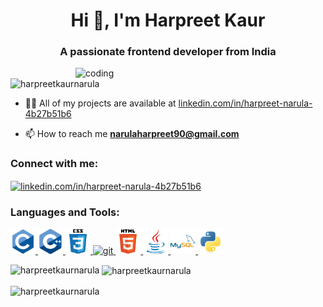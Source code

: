 <h1 align="center">Hi 👋, I'm Harpreet Kaur</h1>
<h3 align="center">A passionate frontend developer from India</h3>
<img align="right" alt="coding" width="400" src="https://media3.giphy.com/media/RbDKaczqWovIugyJmW/giphy.gif">

<p align="left"> <img src="https://komarev.com/ghpvc/?username=harpreetkaurnarula&label=Profile%20views&color=0e75b6&style=flat" alt="harpreetkaurnarula" /> </p>

- 👨‍💻 All of my projects are available at [linkedin.com/in/harpreet-narula-4b27b51b6](linkedin.com/in/harpreet-narula-4b27b51b6)

- 📫 How to reach me **narulaharpreet90@gmail.com**

<h3 align="left">Connect with me:</h3>
<p align="left">
<a href="https://linkedin.com/in/linkedin.com/in/harpreet-narula-4b27b51b6" target="blank"><img align="center" src="https://raw.githubusercontent.com/rahuldkjain/github-profile-readme-generator/master/src/images/icons/Social/linked-in-alt.svg" alt="linkedin.com/in/harpreet-narula-4b27b51b6" height="30" width="40" /></a>
</p>

<h3 align="left">Languages and Tools:</h3>
<p align="left"> <a href="https://www.cprogramming.com/" target="_blank" rel="noreferrer"> <img src="https://raw.githubusercontent.com/devicons/devicon/master/icons/c/c-original.svg" alt="c" width="40" height="40"/> </a> <a href="https://www.w3schools.com/cpp/" target="_blank" rel="noreferrer"> <img src="https://raw.githubusercontent.com/devicons/devicon/master/icons/cplusplus/cplusplus-original.svg" alt="cplusplus" width="40" height="40"/> </a> <a href="https://www.w3schools.com/css/" target="_blank" rel="noreferrer"> <img src="https://raw.githubusercontent.com/devicons/devicon/master/icons/css3/css3-original-wordmark.svg" alt="css3" width="40" height="40"/> </a> <a href="https://git-scm.com/" target="_blank" rel="noreferrer"> <img src="https://www.vectorlogo.zone/logos/git-scm/git-scm-icon.svg" alt="git" width="40" height="40"/> </a> <a href="https://www.w3.org/html/" target="_blank" rel="noreferrer"> <img src="https://raw.githubusercontent.com/devicons/devicon/master/icons/html5/html5-original-wordmark.svg" alt="html5" width="40" height="40"/> </a> <a href="https://www.java.com" target="_blank" rel="noreferrer"> <img src="https://raw.githubusercontent.com/devicons/devicon/master/icons/java/java-original.svg" alt="java" width="40" height="40"/> </a> <a href="https://www.mysql.com/" target="_blank" rel="noreferrer"> <img src="https://raw.githubusercontent.com/devicons/devicon/master/icons/mysql/mysql-original-wordmark.svg" alt="mysql" width="40" height="40"/> </a> <a href="https://www.python.org" target="_blank" rel="noreferrer"> <img src="https://raw.githubusercontent.com/devicons/devicon/master/icons/python/python-original.svg" alt="python" width="40" height="40"/> </a> </p>

<p><img align="left" src="https://github-readme-stats.vercel.app/api/top-langs?username=harpreetkaurnarula&show_icons=true&locale=en&layout=compact" alt="harpreetkaurnarula" /></p>

<p>&nbsp;<img align="center" src="https://github-readme-stats.vercel.app/api?username=harpreetkaurnarula&show_icons=true&locale=en" alt="harpreetkaurnarula" /></p>

<p><img align="center" src="https://github-readme-streak-stats.herokuapp.com/?user=harpreetkaurnarula&" alt="harpreetkaurnarula" /></p>



